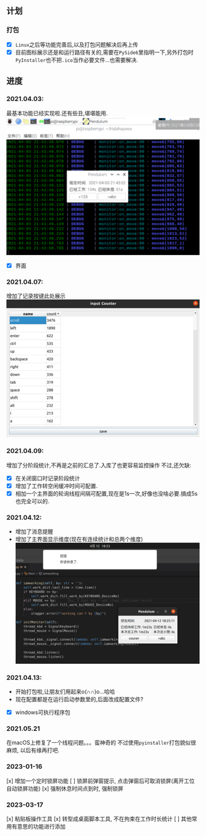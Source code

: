 ## 计划
### 打包
- [x] `Linux`之后等功能完善后,以及打包问题解决后再上传
- [x] 目前图标展示还是和运行路径有关的,需要在`PySide6`里指明一下,另外打包时`PyInstaller`也不把`.ico`当作必要文件...也需要解决.

## 进度
### 2021.04.03:
最基本功能已经实现啦.还有些丑,堪堪能用.
![v0.1界面展示](https://github.com/IanVzs/Halahayawa/blob/main/showme_v0.1.png "su mua~")
- [x] 界面
### 2021.04.07:
增加了记录按键此处展示
![v0.2界面展示](https://github.com/IanVzs/Halahayawa/blob/main/showme_v0.2.png "ha ha~")
### 2021.04.09:
增加了分阶段统计,不再是之前的汇总了.入库了也更容易监控操作
不过,还欠缺:
- [x] 在关闭窗口时记录阶段统计
- [x] 增加了工作转空闲缓冲时间可配置.
- [x] 相加一个主界面的轮询线程间隔可配置,现在是1s一次,好像也没啥必要.搞成5s也完全可以的.
### 2021.04.12:
- 增加了消息提醒
- 增加了主界面显示维度(现在有连续统计和总两个维度)
![v0.3界面展示](https://github.com/IanVzs/Halahayawa/blob/main/showme_v0.3.png "niu bi~")
### 2021.04.13:
- 开始打包啦,让朋友们用起来o(∩∩)o...哈哈
- 现在配置都是在运行启动参数里的,后面改成配置文件?
- [x] windows可执行程序包

### 2021.05.21
在macOS上修复了一个线程问题。。。蛮神奇的
不过使用`pyinstaller`打包貌似很麻烦, 以后有缘再打吧.

### 2023-01-16
[x] 增加一个定时锁屏功能
[ ] 锁屏前弹窗提示, 点击弹窗后可取消锁屏(离开工位自动锁屏功能)
[x] 强制休息时间点到时, 强制锁屏

### 2023-03-17
[x] 粘贴板操作工具
[x] 转型成桌面脚本工具, 不在拘束在工作时长统计
[ ] 其他常用有意思的功能进行添加